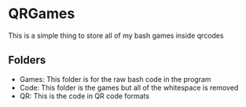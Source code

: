 # QRGames
This is a simple thing to store all of my bash games inside qrcodes

## Folders
- Games: This folder is for the raw bash code in the program
- Code: This folder is the games but all of the whitespace is removed
- QR: This is the code in QR code formats
